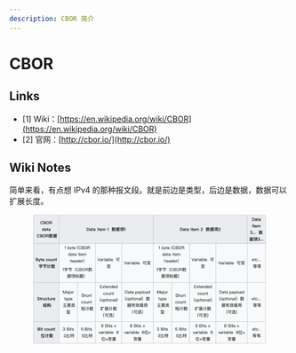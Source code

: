 ```yaml
---
description: CBOR 简介
---
```


# CBOR

## Links

* \[1] Wiki：[https://en.wikipedia.org/wiki/CBOR](https://en.wikipedia.org/wiki/CBOR)
* \[2] 官网：[http://cbor.io/](http://cbor.io/)

## Wiki Notes

简单来看，有点想 IPv4 的那种报文段。就是前边是类型，后边是数据，数据可以扩展长度。

<figure><img src="../../.gitbook/assets/image (2).png" alt=""><figcaption></figcaption></figure>

